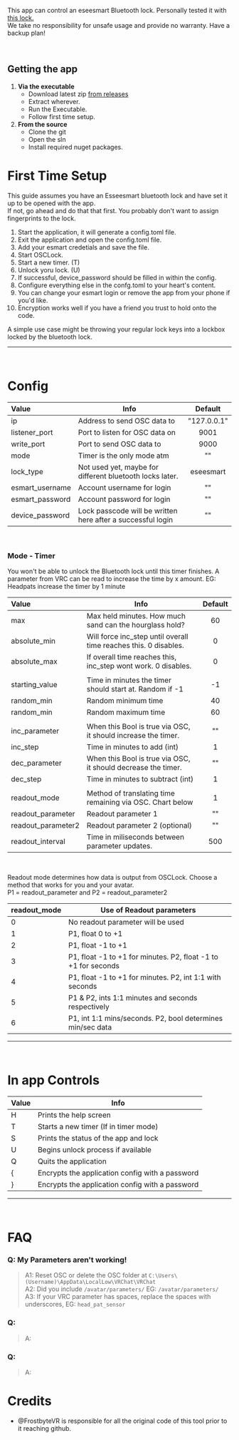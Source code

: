 
This app can control an eseesmart Bluetooth lock. Personally tested it with [this lock.](https://www.amazon.com/gp/product/B096S7PTS1) <br> We take no responsibility for unsafe usage and provide no warranty. Have a backup plan!

<br>

## Getting the app

1. **Via the executable**
   - Download latest zip [from releases](Link.goes.here)
   - Extract wherever.
   - Run the Executable.
   - Follow first time setup.
2. **From the source**
   - Clone the git
   - Open the sln
   - Install required nuget packages.

# First Time Setup

This guide assumes you have an Esseesmart bluetooth lock and have set it up to be opened with the app. <br> If not, go ahead and do that that first. You probably don't want to assign fingerprints to the lock.

1. Start the application, it will generate a config.toml file.
2. Exit the application and open the config.toml file.
3. Add your esmart credetials and save the file.
4. Start OSCLock.
5. Start a new timer. (T) 
6. Unlock yoru lock. (U)
7. If successful, device_password should be filled in within the config.
9. Configure everything else in the confg.toml to your heart's content.
10. You can change your esmart login or remove the app from your phone if you'd like.
11. Encryption works well if you have a friend you trust to hold onto the code.

A simple use case might be throwing your regular lock keys into a lockbox locked by the bluetooth lock. 

--- 
<br>


# Config

| Value           | Info                                                        | Default     |
|:--------------- | ----------------------------------------------------------- |:-----------:|
| ip              | Address to send OSC data to                                 | "127.0.0.1" |
| listener_port   | Port to listen for OSC data on                              | 9001        |
| write_port      | Port to send OSC data to                                    | 9000        |
| mode            | Timer is the only mode atm                                  | ""          |
| lock_type | Not used yet, maybe for different bluetooth locks later.    | eseesmart |
| esmart_username | Account username for login                                  | ""          |
| esmart_password | Account password for login                                  | ""          |
| device_password | Lock passcode will be written here after a successful login | ""          |

<br>


### Mode - Timer

You won't be able to unlock the Bluetooth lock until this timer finishes.
A parameter from VRC can be read to increase the time by x amount. EG: Headpats increase the timer by 1 minute

| Value              | Info                                                          | Default |
|:------------------ | ------------------------------------------------------------- |:-------:|
| max                | Max held minutes. How much sand can the hourglass hold?       | 60      |
| absolute_min       | Will force inc_step until overall time reaches this. 0 disables.   | 0       |
| absolute_max       | If overall time reaches this, inc_step wont work. 0 disables.       | 0       |
|                    |                                                               |         |
| starting_value     | Time in minutes the timer should start at. Random if -1       | -1       |
| random_min         | Random minimum time                                           | 40      |
| random_min         | Random maximum time                                           | 60      |
|                    |                                                               |         |
| inc_parameter      | When this Bool is true via OSC, it should increase the timer. | ""      |
| inc_step           | Time in minutes to add (int)                                  | 1       |
| dec_parameter      | When this Bool is true via OSC, it should decrease the timer. | ""      |
| dec_step           | Time in minutes to subtract (int)                             | 1       |
|                    |                                                               |         |
| readout_mode       | Method of translating time remaining via OSC. Chart below     | 1       |
| readout_parameter  | Readout parameter 1                                           | ""      |
| readout_parameter2 | Readout parameter 2 (optional)                                | ""      |
| readout_interval   | Time in miliseconds between parameter updates.                | 500     |
<br>


Readout mode determines how data is output from OSCLock. Choose a method that works for you and your avatar. <br> P1 = readout_parameter and P2 = readout_parameter2

| readout_mode | Use of Readout parameters                                   |
|:------------ | ----------------------------------------------------------- |
| 0 | No readout parameter will be used |
| 1 | P1, float 0 to +1 |
| 2 | P1, float -1 to +1 | 
| 3 | P1, float -1 to +1 for minutes. P2, float -1 to +1 for seconds |
| 4 | P1, float -1 to +1 for minutes. P2, int 1:1 with seconds |
| 5 | P1 & P2, ints 1:1 minutes and seconds respectively | 
| 6 | P1, int 1:1 mins/seconds. P2, bool determines min/sec data |

--- 
<br>


# In app Controls

| Value | Info                                            |
|:----- | ----------------------------------------------- |
| H     | Prints the help screen                          |
| T     | Starts a new timer (If in timer mode)           |
| S     | Prints the status of the app and lock           |
| U     | Begins unlock process if available              |
| Q     | Quits the application                           |
| {     | Encrypts the application config with a password |
| }     | Encrypts the application config with a password |

--- 
<br>


# FAQ
### Q: My Parameters aren't working! <br>
> A1: Reset OSC or delete the OSC folder at `C:\Users\(Username)\AppData\LocalLow\VRChat\VRChat` <br>
A2: Did you include `/avatar/parameters/` EG: `/avatar/parameters/` <br>
A3: If your VRC parameter has spaces, replace the spaces with underscores, EG: `head_pat_sensor` 

### Q: 
> A: 

### Q: 
> A: 





# Credits

- @FrostbyteVR is responsible for all the original code of this tool prior to it reaching github.